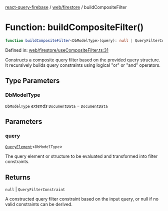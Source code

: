[react-query-firebase](../../../modules.md) / [web/firestore](../index.md) / buildCompositeFilter

# Function: buildCompositeFilter()

```ts
function buildCompositeFilter<DbModelType>(query): null | QueryFilterConstraint
```

Defined in: [web/firestore/useCompositeFilter.ts:31](https://github.com/vpishuk/react-query-firebase/blob/09a15a5d938c4bdaa4fd86491bcf8ea41c16371f/web/firestore/useCompositeFilter.ts#L31)

Constructs a composite query filter based on the provided query structure.
It recursively builds query constraints using logical "or" or "and" operators.

## Type Parameters

### DbModelType

`DbModelType` *extends* `DocumentData` = `DocumentData`

## Parameters

### query

[`QueryElement`](../type-aliases/QueryElement.md)\<`DbModelType`\>

The query element or structure to be evaluated and transformed into filter constraints.

## Returns

`null` \| `QueryFilterConstraint`

A constructed query filter constraint based on the input query, or null if no valid constraints can be derived.
